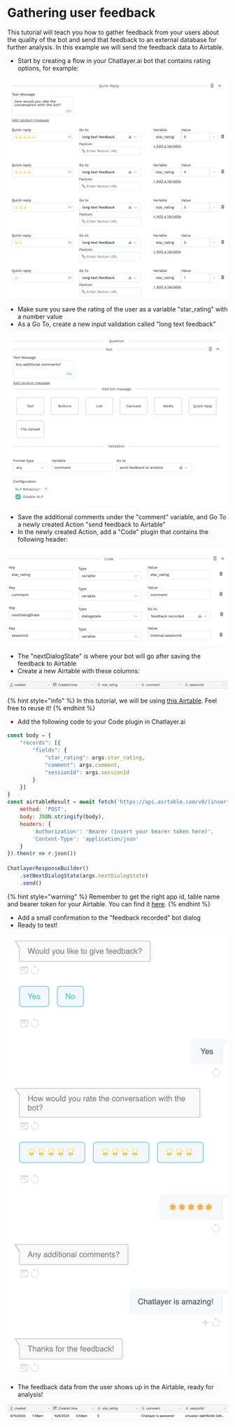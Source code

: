 # Gathering user feedback

This tutorial will teach you how to gather feedback from your users about the quality of the bot and send that feedback to an external database for further analysis. In this example we will send the feedback data to Airtable.

* Start by creating a flow in your Chatlayer.ai bot that contains rating options, for example:

![](../.gitbook/assets/image%20%28300%29.png)

* Make sure you save the rating of the user as a variable "star\_rating" with a number value
* As a Go To, create a new input validation called "long text feedback"

![](../.gitbook/assets/image%20%28292%29.png)

* Save the additional comments under the "comment" variable, and Go To a newly created Action "send feedback to Airtable"
* In the newly created Action, add a "Code" plugin that contains the following header:

![](../.gitbook/assets/image%20%28301%29.png)

* The "nextDialogState" is where your bot will go after saving the feedback to Airtable
* Create a new Airtable with these columns:

![](../.gitbook/assets/image%20%28298%29.png)

{% hint style="info" %}
In this tutorial, we will be using [this Airtable](https://airtable.com/shrip6vQuFSy5z7Tz). Feel free to reuse it!
{% endhint %}

* Add the following code to your Code plugin in Chatlayer.ai

```javascript
const body = {
    "records": [{
        "fields": {
            "star_rating": args.star_rating,
            "comment": args.comment,
            "sessionId": args.sessionId
        }
    }]
}
const airtableResult = await fetch('https://api.airtable.com/v0/(insert app name here)/(insert table name here)', {
    method: 'POST',
    body: JSON.stringify(body),
    headers: {
        'Authorization': 'Bearer (insert your bearer token here)',
        'Content-Type': 'application/json'
    }
}).then(r => r.json())

ChatlayerResponseBuilder()
    .setNextDialogState(args.nextDialogState)
    .send()
```

{% hint style="warning" %}
Remember to get the right app id, table name and bearer token for your Airtable. You can find it [here](https://airtable.com/api).
{% endhint %}

* Add a small confirmation to the "feedback recorded" bot dialog
* Ready to test!

![](../.gitbook/assets/image%20%28296%29.png)

* The feedback data from the user shows up in the Airtable, ready for analysis!

![](../.gitbook/assets/image%20%28293%29.png)

